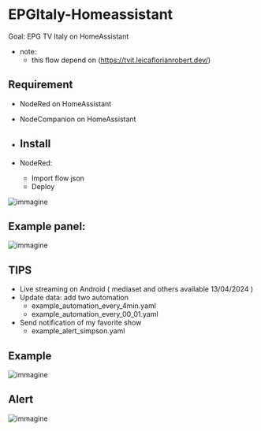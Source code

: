 # EPGItaly-Homeassistant
Goal: EPG TV Italy on HomeAssistant

  * note: 
	* this flow depend on (https://tvit.leicaflorianrobert.dev/)

## Requirement ##
* NodeRed on HomeAssistant
* NodeCompanion on HomeAssistant

* ## Install ##
* NodeRed:
	* Import flow json
	* Deploy

 ![immagine](https://github.com/sdavides/EPGItaly-Homeassistant/assets/31100253/919c9993-5682-4323-93db-8c180cacff95)



## Example panel: ##

 ![immagine](https://github.com/sdavides/EPGItaly-Homeassistant/assets/31100253/48a1d44f-cb12-4ed5-a65f-70a8fb7d73ab)

## TIPS ##

* Live streaming on Android ( mediaset and others available 13/04/2024 )
* Update data: add two automation
  * example_automation_every_4min.yaml
  * example_automation_every_00_01.yaml
* Send notification of my favorite show
  * example_alert_simpson.yaml

## Example ##
![immagine](https://github.com/sdavides/EPGItaly-Homeassistant/assets/31100253/19636c5c-e9e5-4d8f-ae6e-ebe6afa80618)


 ## Alert ##
![immagine](https://github.com/sdavides/EPGItaly-Homeassistant/assets/31100253/de0948e4-530f-4be4-8d8f-73d0e8685217)


